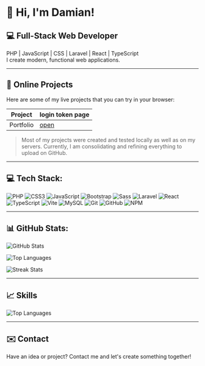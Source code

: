 # 👋 Hi, I'm Damian!

## 💻 Full-Stack Web Developer
PHP | JavaScript | CSS | Laravel | React | TypeScript  
I create modern, functional web applications.

---

## 🚀 Online Projects
Here are some of my live projects that you can try in your browser:

| Project | login token page |
|---------|------------------|
| Portfolio | [open](https://projekty-d.j.pl) | ![projekty-d.j.pl](https://raw.githubusercontent.com/DamJanJot/optivio-app/main/screenshots/projekty-dj.gif) |


> Most of my projects were created and tested locally as well as on my servers. Currently, I am consolidating and refining everything to upload on GitHub.

---

## 💻 Tech Stack:

![PHP](https://img.shields.io/badge/PHP-777BB4?style=for-the-badge&logo=php&logoColor=white)
![CSS3](https://img.shields.io/badge/CSS3-1572B6?style=for-the-badge&logo=css3&logoColor=white)
![JavaScript](https://img.shields.io/badge/JavaScript-F7DF1E?style=for-the-badge&logo=javascript&logoColor=black)
![Bootstrap](https://img.shields.io/badge/Bootstrap-563D7C?style=for-the-badge&logo=bootstrap&logoColor=white)
![Sass](https://img.shields.io/badge/Sass-CC6699?style=for-the-badge&logo=sass&logoColor=white)
![Laravel](https://img.shields.io/badge/Laravel-FF2D20?style=for-the-badge&logo=laravel&logoColor=white)
![React](https://img.shields.io/badge/React-20232A?style=for-the-badge&logo=react&logoColor=61DAFB)
![TypeScript](https://img.shields.io/badge/TypeScript-3178C6?style=for-the-badge&logo=typescript&logoColor=white)
![Vite](https://img.shields.io/badge/Vite-646CFF?style=for-the-badge&logo=vite&logoColor=white)
![MySQL](https://img.shields.io/badge/MySQL-4479A1?style=for-the-badge&logo=mysql&logoColor=white)
![Git](https://img.shields.io/badge/Git-F05032?style=for-the-badge&logo=git&logoColor=white)
![GitHub](https://img.shields.io/badge/GitHub-181717?style=for-the-badge&logo=github&logoColor=white)
![NPM](https://img.shields.io/badge/NPM-CB3837?style=for-the-badge&logo=npm&logoColor=white)

---

## 📊 GitHub Stats:

![GitHub Stats](https://github-readme-stats.vercel.app/api?username=TwojaNazwaUzytkownika&show_icons=true&theme=tokyonight)

![Top Languages](https://github-readme-stats.vercel.app/api/top-langs/?username=TwojaNazwaUzytkownika&layout=compact&theme=tokyonight)

![Streak Stats](https://github-readme-streak-stats.herokuapp.com/?user=TwojaNazwaUzytkownika&theme=tokyonight)


---

## 📈 Skills
![Top Languages](https://github-readme-stats.vercel.app/api/top-langs/?username=DamJanJot&layout=compact&theme=radical)

---

## ✉️ Contact
Have an idea or project? Contact me and let's create something together!
